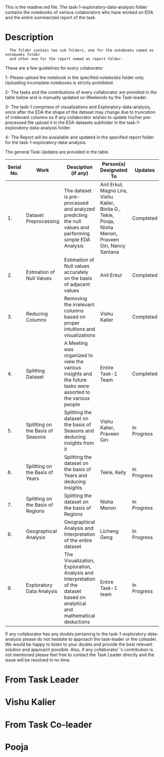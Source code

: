 This is the readme.md file. The task-1-exploratory-data-analysis folder contains the notebooks of various colaborators who have worked on EDA and the entire summarized report of the task.

# Description

      The folder contain two sub folders, one for the notebooks named as notebooks folder 
      and other one for the report named as report folder.




These are a few guidelines for every colaborator

 1- Please upload the notebook in the specified notebooks folder only. Uploading incomplete notebooks is strictly prohibited.
  
 2- The tasks and the contributions of every collaborator are provided in the table below and is manually updated on Weekends by the Task-leader.
 
 3- The task-1 comprises of visualizations and Exploratory-data-analysis, since after the EDA the shape of the dataset may change due to truncation of irrelevant columns so if any collaborator wishes to update his/her pre-processed file upload it in the EDA datasets subfolder in the task-1-exploratory-data-analysis folder.
 
 4- The Report will be avaialable and updated in the specified report folder for the task-1-exploratory-data-analysis.
 

The general Task Updates are provided in the table.

| Serial No. | Work | Desciption (if any) | Person(s) Designated To | Updates |
|-|-|-|-|-|
| 1. | Dataset Preprocessing | The dataset is pre-processed and analyzed predicting the null values and performing simple EDA Analysis | Anil Erkul, Magno Lira, Vishu Kalier, Binita G., Tekle, Pooja, Nisha Menon, Praveen Giri, Nancy Santana | Completed |
| 2. | Estmation of Null Values | Estimation of Null values accurately on the basis of adjacent values | Anil Erkul | Completed |
| 3. | Reducing Columns |  Removing the irrelevant columns based on proper intuitions and visualizations | Vishu Kalier |  Completed |
| 4. | Splitting Dataset | A Meeting was organized to view the various insights and the future tasks were assorted to the various people | Entire Task-1 Team | Completed |
| 5. | Splitting on the Basis of Seasons | Splitting the dataset on the basis of Seasons and deducing insights from it | Vishu Kalier, Praveen Giri | In Progress |
| 6. | Splitting on the Basis of Years | Splitting the dataset on the basis of Years and deducing Insights | Tekle, Kelly | In Progress |
| 7. | Splitting on the Basis of Regions | Splitting the dataset on the basis of Regions | Nisha Menon | In Progress |
| 8. | Geographical Analysis | Geographical Analysis and Interpretation of the entire dataset | Licheng Geng | In Progress |
| 9. | Exploratory Data Analysis | The Visualization, Exploration, Analysis and Interpretation of the dataset based on analytical and mathematical deductions | Entire Task-1 team | In Progress |
 
If any collaborator has any doubts pertaining to the task-1-exploratory-data-analysis please do not hesitate to approach the task-leader or the coleader. We would be happy to listen to your doubts and provide the best relevant solution and approach possible. Also, if any collaborator 's contribution is not mentioned please feel free to contact the Task Leader directly and the issue will be resolved in no time.



 # From Task Leader
 
 # Vishu Kalier
 
 # From Task Co-leader
 
 # Pooja
